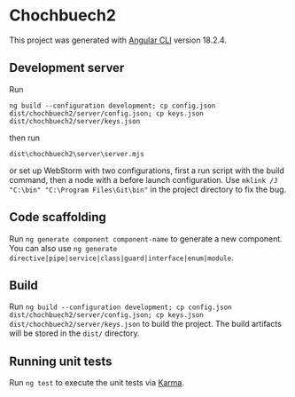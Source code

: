 # Chochbuech2

This project was generated with [Angular CLI](https://github.com/angular/angular-cli) version
18.2.4.

## Development server

Run

```
ng build --configuration development; cp config.json dist/chochbuech2/server/config.json; cp keys.json dist/chochbuech2/server/keys.json
```

then run

```
dist\chochbuech2\server\server.mjs
```

or set up WebStorm with two configurations, first a run script with the build command, then a node
with a before launch configuration. Use `mklink /J "C:\bin" "C:\Program Files\Git\bin"` in the
project directory to fix the bug.

## Code scaffolding

Run `ng generate component component-name` to generate a new component. You can also
use `ng generate directive|pipe|service|class|guard|interface|enum|module`.

## Build

Run `ng build --configuration development; cp config.json dist/chochbuech2/server/config.json; cp keys.json dist/chochbuech2/server/keys.json`
to build the project. The build artifacts will be stored in the `dist/` directory.

## Running unit tests

Run `ng test` to execute the unit tests via [Karma](https://karma-runner.github.io).
